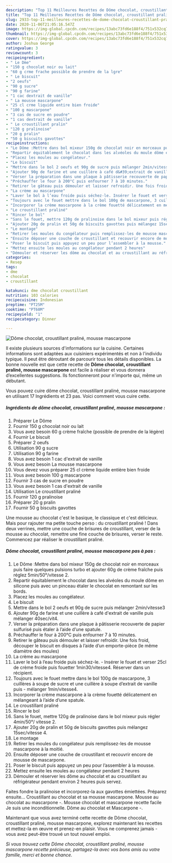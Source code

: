 ```yaml
---
description: "Top 11 Meilleures Recettes de Dôme chocolat, croustillant praliné, mousse mascarpone"
title: "Top 11 Meilleures Recettes de Dôme chocolat, croustillant praliné, mousse mascarpone"
slug: 2933-top-11-meilleures-recettes-de-dome-chocolat-croustillant-praline-mousse-mascarpone
date: 2020-11-06T21:05:16.547Z
image: https://img-global.cpcdn.com/recipes/13abc73fd6e188f4/751x532cq70/dome-chocolat-croustillant-praline-mousse-mascarpone-photo-principale-de-la-recette.jpg
thumbnail: https://img-global.cpcdn.com/recipes/13abc73fd6e188f4/751x532cq70/dome-chocolat-croustillant-praline-mousse-mascarpone-photo-principale-de-la-recette.jpg
cover: https://img-global.cpcdn.com/recipes/13abc73fd6e188f4/751x532cq70/dome-chocolat-croustillant-praline-mousse-mascarpone-photo-principale-de-la-recette.jpg
author: Joshua George
ratingvalue: 3
reviewcount: 3
recipeingredient:
- " Le Dme"
- "150 g chocolat noir ou lait"
- "60 g crme frache possible de prendre de la lgre"
- " Le biscuit"
- "2 oeufs"
- "90 g sucre"
- "90 g farine"
- "1 cac dextrait de vanille"
- " La mousse mascarpone"
- "25 cl crme liquide entire bien froide"
- "100 g mascarpone"
- "3 cas de sucre en poudre"
- "1 cas dextrait de vanille"
- " Le croustillant pralin"
- "120 g pralinoise"
- "20 g pralin"
- "50 g biscuits gavottes"
recipeinstructions:
- "Le Dôme :Mettre dans bol mixeur 150g de chocolat noir en morceaux puis faire quelques pulsions turbo et ajouter 60g de crème fraîche puis réglez 5min/50°/vitesse 2."
- "Repartir équitablement le chocolat dans les alvéoles du moule dôme en silicone puis avec un pinceau étaler le chocolat en remontant sur les bords."
- "Placez les moules au congélateur."
- "Le biscuit"
- "Mettre dans le bol 2 oeufs et 90g de sucre puis mélanger 2min/vitesse3"
- "Ajouter 90g de farine et une cuillère à café d&#39;extrait de vanille puis mélanger 40sec/vit4."
- "Verser la préparation dans une plaque à pâtisserie recouverte de papier sulfurisé puis étaler à l’aide d’une spatule."
- "Préchauffer le four à 200°C puis enfourner 7 à 10 minutes."
- "Retirer le gâteau puis démouler et laisser refroidir. Une fois froid, découper le biscuit en disques à l’aide d’un emporte-pièce (le même diamètre des moules)"
- "La crème au mascarpone"
- "Laver le bol à l’eau froide puis séchez-le. Insérer le fouet et verser 25cl de crème froide puis fouetter 1min30/vitesse4. Réserver dans un récipient."
- "Toujours avec le fouet mettre dans le bol 100g de mascarpone, 3 cuillères à soupe de sucre et une cuillère à soupe d’extrait de vanille puis mélanger 1min/vitesse4."
- "Incorporer la crème mascarpone à la crème fouetté délicatement en mélangeant à l’aide d’une spatule."
- "Le croustillant praliné"
- "Rincer le bol"
- "Sans le fouet, mettre 120g de pralinoise dans le bol mixeur puis régler 4min/50°/ vitesse 2."
- "Ajouter 20g de pralin et 50g de biscuits gavottes puis mélangez 15sec/vitesse 4."
- "Le montage"
- "Retirer les moules du congélateur puis remplissez-les de mousse mascarpone à la moitié."
- "Ensuite déposer une couche de croustillant et recouvrir encore de mousse de mascarpone."
- "Poser le biscuit puis appuyez un peu pour l’assembler à la mousse."
- "Mettez ensuite les moules au congélateur pendant 2 heures"
- "Démouler et réserver les dôme au chocolat et au croustillant au réfrigérateur pendant environ 2 heures puis servez."
categories:
- Resep
tags:
- dme
- chocolat
- croustillant

katakunci: dme chocolat croustillant 
nutrition: 103 calories
recipecuisine: Indonesian
preptime: "PT25M"
cooktime: "PT60M"
recipeyield: "1"
recipecategory: Dinner

---
```



![Dôme chocolat, croustillant praliné, mousse mascarpone](https://img-global.cpcdn.com/recipes/13abc73fd6e188f4/751x532cq70/dome-chocolat-croustillant-praline-mousse-mascarpone-photo-principale-de-la-recette.jpg)

Il existe plusieurs sources d'informations sur la cuisine. Certaines informations sont adaptées aux cuisiniers expérimentés et non à l'individu typique. Il peut être déroutant de parcourir tous les détails disponibles. La bonne nouvelle est que cette recette de <strong> Dôme chocolat, croustillant praliné, mousse mascarpone </strong> est facile à réaliser et vous donnera d’excellentes suggestions. Ils fonctionneront pour n'importe qui, même un débutant.

<!--inarticleads1-->

Vous pouvez cuire dôme chocolat, croustillant praliné, mousse mascarpone en utilisant 17 Ingrédients et 23 pas. Voici comment vous cuire cette.

##### Ingrédients de dôme chocolat, croustillant praliné, mousse mascarpone :

1. Préparer  Le Dôme
1. Fournir 150 g chocolat noir ou lait
1. Vous avez besoin 60 g crème fraîche (possible de prendre de la légère)
1. Fournir  Le biscuit
1. Préparer 2 oeufs
1. Utilisation 90 g sucre
1. Utilisation 90 g farine
1. Vous avez besoin 1 cac d&#39;extrait de vanille
1. Vous avez besoin  La mousse mascarpone
1. Vous devez vous préparer 25 cl crème liquide entière bien froide
1. Vous avez besoin 100 g mascarpone
1. Fournir 3 cas de sucre en poudre
1. Vous avez besoin 1 cas d&#39;extrait de vanille
1. Utilisation  Le croustillant praliné
1. Fournir 120 g pralinoise
1. Préparer 20 g pralin
1. Fournir 50 g biscuits gavottes


Une mousse au chocolat c&#39;est le basique, le classique et c&#39;est délicieux. Mais pour rajouter ma petite touche perso : du croustillant praliné ! Dans deux verrines, mettre une couche de brisures de croustillant, verser de la mousse au chocolat, remettre une fine couche de brisures, verser le reste. Commencez par réaliser le croustillant praliné. 

<!--inarticleads2-->

##### Dôme chocolat, croustillant praliné, mousse mascarpone pas à pas :

1. Le Dôme :Mettre dans bol mixeur 150g de chocolat noir en morceaux puis faire quelques pulsions turbo et ajouter 60g de crème fraîche puis réglez 5min/50°/vitesse 2.
1. Repartir équitablement le chocolat dans les alvéoles du moule dôme en silicone puis avec un pinceau étaler le chocolat en remontant sur les bords.
1. Placez les moules au congélateur.
1. Le biscuit
1. Mettre dans le bol 2 oeufs et 90g de sucre puis mélanger 2min/vitesse3
1. Ajouter 90g de farine et une cuillère à café d&#39;extrait de vanille puis mélanger 40sec/vit4.
1. Verser la préparation dans une plaque à pâtisserie recouverte de papier sulfurisé puis étaler à l’aide d’une spatule.
1. Préchauffer le four à 200°C puis enfourner 7 à 10 minutes.
1. Retirer le gâteau puis démouler et laisser refroidir. Une fois froid, découper le biscuit en disques à l’aide d’un emporte-pièce (le même diamètre des moules)
1. La crème au mascarpone
1. Laver le bol à l’eau froide puis séchez-le. - Insérer le fouet et verser 25cl de crème froide puis fouetter 1min30/vitesse4. Réserver dans un récipient.
1. Toujours avec le fouet mettre dans le bol 100g de mascarpone, 3 cuillères à soupe de sucre et une cuillère à soupe d’extrait de vanille puis - mélanger 1min/vitesse4.
1. Incorporer la crème mascarpone à la crème fouetté délicatement en mélangeant à l’aide d’une spatule.
1. Le croustillant praliné
1. Rincer le bol
1. Sans le fouet, mettre 120g de pralinoise dans le bol mixeur puis régler 4min/50°/ vitesse 2.
1. Ajouter 20g de pralin et 50g de biscuits gavottes puis mélangez 15sec/vitesse 4.
1. Le montage
1. Retirer les moules du congélateur puis remplissez-les de mousse mascarpone à la moitié.
1. Ensuite déposer une couche de croustillant et recouvrir encore de mousse de mascarpone.
1. Poser le biscuit puis appuyez un peu pour l’assembler à la mousse.
1. Mettez ensuite les moules au congélateur pendant 2 heures
1. Démouler et réserver les dôme au chocolat et au croustillant au réfrigérateur pendant environ 2 heures puis servez.


Faites fondre la pralinoise et incorporez-la aux gavottes émiettées. Préparez ensuite… Croustillant au chocolat et sa mousse mascarpone. Mousse au chocolat au mascarpone -. Mousse chocolat et mascarpone recette facile Je suis une inconditionnelle. Dôme au chocolat et Mascarpone -. 

<!--inarticleads1-->

<p>
Maintenant que vous avez terminé cette recette de Dôme chocolat, croustillant praliné, mousse mascarpone, explorez maintenant les recettes et mettez-la en œuvre et prenez-en plaisir. Vous ne comprenez jamais - vous avez peut-être trouvé un tout nouvel emploi.
</p>

<p>
<i>Si vous trouvez cette Dôme chocolat, croustillant praliné, mousse mascarpone recette précieuse, partagez-la avec vos bons amis ou votre famille, merci et bonne chance.</i>
</p>
